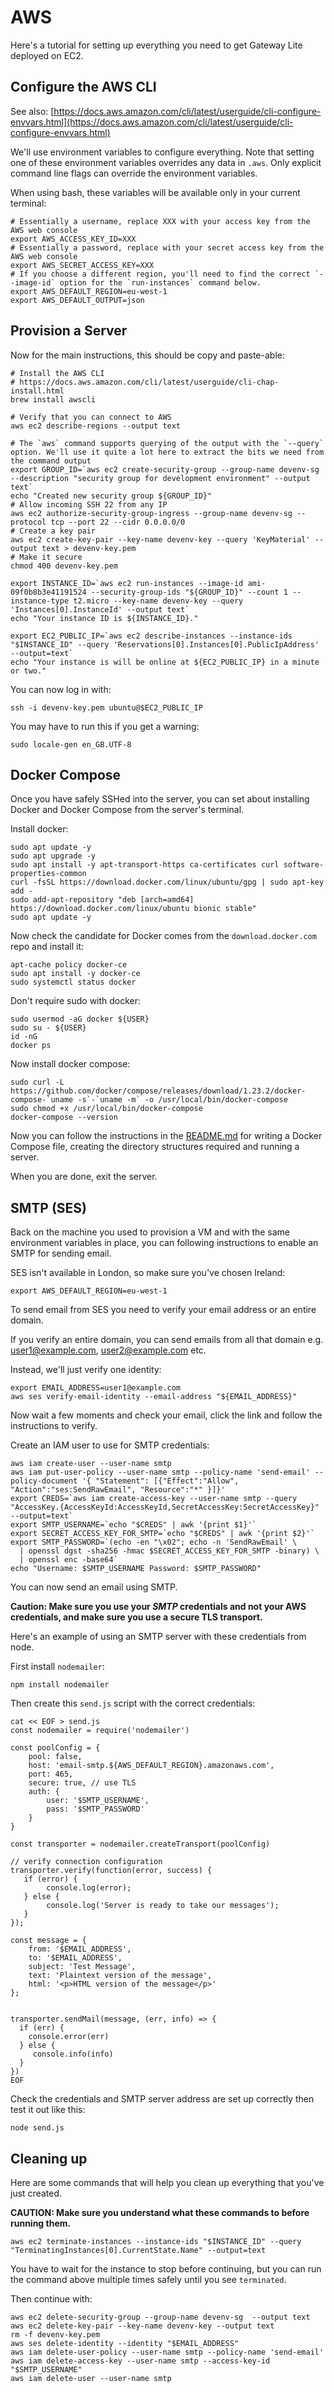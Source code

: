 # AWS

Here's a tutorial for setting up everything you need to get Gateway Lite deployed on EC2.

## Configure the AWS CLI

See also: [https://docs.aws.amazon.com/cli/latest/userguide/cli-configure-envvars.html](https://docs.aws.amazon.com/cli/latest/userguide/cli-configure-envvars.html)

We'll use environment variables to configure everything. Note that setting one of these environment variables overrides any data in `.aws`. Only explicit command line flags can override the environment variables.

When using bash, these variables will be available only in your current terminal:

```
# Essentially a username, replace XXX with your access key from the AWS web console
export AWS_ACCESS_KEY_ID=XXX
# Essentially a password, replace with your secret access key from the AWS web console
export AWS_SECRET_ACCESS_KEY=XXX
# If you choose a different region, you'll need to find the correct `--image-id` option for the `run-instances` command below.
export AWS_DEFAULT_REGION=eu-west-1
export AWS_DEFAULT_OUTPUT=json
```

## Provision a Server

Now for the main instructions, this should be copy and paste-able:

```
# Install the AWS CLI
# https://docs.aws.amazon.com/cli/latest/userguide/cli-chap-install.html
brew install awscli

# Verify that you can connect to AWS
aws ec2 describe-regions --output text

# The `aws` command supports querying of the output with the `--query` option. We'll use it quite a lot here to extract the bits we need from the command output
export GROUP_ID=`aws ec2 create-security-group --group-name devenv-sg --description "security group for development environment" --output text`
echo "Created new security group ${GROUP_ID}"
# Allow incoming SSH 22 from any IP
aws ec2 authorize-security-group-ingress --group-name devenv-sg --protocol tcp --port 22 --cidr 0.0.0.0/0
# Create a key pair
aws ec2 create-key-pair --key-name devenv-key --query 'KeyMaterial' --output text > devenv-key.pem
# Make it secure
chmod 400 devenv-key.pem

export INSTANCE_ID=`aws ec2 run-instances --image-id ami-09f0b8b3e41191524 --security-group-ids "${GROUP_ID}" --count 1 --instance-type t2.micro --key-name devenv-key --query 'Instances[0].InstanceId' --output text`
echo "Your instance ID is ${INSTANCE_ID}."

export EC2_PUBLIC_IP=`aws ec2 describe-instances --instance-ids "$INSTANCE_ID" --query 'Reservations[0].Instances[0].PublicIpAddress' --output=text`
echo "Your instance is will be online at ${EC2_PUBLIC_IP} in a minute or two."
```

You can now log in with:

```
ssh -i devenv-key.pem ubuntu@$EC2_PUBLIC_IP
```

You may have to run this if you get a warning:

```
sudo locale-gen en_GB.UTF-8
```

## Docker Compose


Once you have safely SSHed into the server, you can set about installing Docker and Docker Compose from the server's terminal.

Install docker:

```
sudo apt update -y
sudo apt upgrade -y
sudo apt install -y apt-transport-https ca-certificates curl software-properties-common
curl -fsSL https://download.docker.com/linux/ubuntu/gpg | sudo apt-key add -
sudo add-apt-repository "deb [arch=amd64] https://download.docker.com/linux/ubuntu bionic stable"
sudo apt update -y
```

Now check the candidate for Docker comes from the `download.docker.com` repo
and install it:

```
apt-cache policy docker-ce
sudo apt install -y docker-ce
sudo systemctl status docker
```

Don't require sudo with docker:

```
sudo usermod -aG docker ${USER}
sudo su - ${USER}
id -nG
docker ps
```

Now install docker compose:

```
sudo curl -L https://github.com/docker/compose/releases/download/1.23.2/docker-compose-`uname -s`-`uname -m` -o /usr/local/bin/docker-compose
sudo chmod +x /usr/local/bin/docker-compose
docker-compose --version
```

Now you can follow the instructions in the
[README.md](https://github.com/thejimmyg/gateway-lite) for writing a Docker
Compose file, creating the directory structures required and running a server.

When you are done, exit the server.

## SMTP (SES)

Back on the machine you used to provision a VM and with the same environment variables in place, you can following instructions to enable an SMTP for sending email.

SES isn't available in London, so make sure you've chosen Ireland:

```
export AWS_DEFAULT_REGION=eu-west-1
```

To send email from SES you need to verify your email address or an entire
domain.

If you verify an entire domain, you can send emails from all that domain e.g.
user1@example.com, user2@example.com etc.

Instead, we'll just verify one identity:

```
export EMAIL_ADDRESS=user1@example.com
aws ses verify-email-identity --email-address "${EMAIL_ADDRESS}"
```

Now wait a few moments and check your email, click the link and follow the instructions to verify.

Create an IAM user to use for SMTP credentials:

```
aws iam create-user --user-name smtp
aws iam put-user-policy --user-name smtp --policy-name 'send-email' --policy-document '{ "Statement": [{"Effect":"Allow", "Action":"ses:SendRawEmail", "Resource":"*" }]}'
export CREDS=`aws iam create-access-key --user-name smtp --query "AccessKey.{AccessKeyId:AccessKeyId,SecretAccessKey:SecretAccessKey}" --output=text`
export SMTP_USERNAME=`echo "$CREDS" | awk '{print $1}'`
export SECRET_ACCESS_KEY_FOR_SMTP=`echo "$CREDS" | awk '{print $2}'`
export SMTP_PASSWORD=`(echo -en "\x02"; echo -n 'SendRawEmail' \
  | openssl dgst -sha256 -hmac $SECRET_ACCESS_KEY_FOR_SMTP -binary) \
  | openssl enc -base64`
echo "Username: $SMTP_USERNAME Password: $SMTP_PASSWORD"
```

You can now send an email using SMTP.

**Caution: Make sure you use your *SMTP* credentials and not your AWS credentials, and make sure you use a secure TLS transport.**

Here's an example of using an SMTP server with these credentials from node.

First install `nodemailer`:

```
npm install nodemailer
```

Then create this `send.js` script with the correct credentials:

```
cat << EOF > send.js
const nodemailer = require('nodemailer')

const poolConfig = {
    pool: false,
    host: 'email-smtp.${AWS_DEFAULT_REGION}.amazonaws.com',
    port: 465,
    secure: true, // use TLS
    auth: {
        user: '$SMTP_USERNAME',
        pass: '$SMTP_PASSWORD'
    }
}

const transporter = nodemailer.createTransport(poolConfig)

// verify connection configuration
transporter.verify(function(error, success) {
   if (error) {
        console.log(error);
   } else {
        console.log('Server is ready to take our messages');
   }
});

const message = {
    from: '$EMAIL_ADDRESS',
    to: '$EMAIL_ADDRESS',
    subject: 'Test Message',
    text: 'Plaintext version of the message',
    html: '<p>HTML version of the message</p>'
};


transporter.sendMail(message, (err, info) => {
  if (err) {
    console.error(err)
  } else {
     console.info(info)
  }
})
EOF
```

Check the credentials and SMTP server address are set up correctly then test it out like this:

```
node send.js
```

## Cleaning up

Here are some commands that will help you clean up everything that you've just created.

**CAUTION: Make sure you understand what these commands to before running them.**

```
aws ec2 terminate-instances --instance-ids "$INSTANCE_ID" --query "TerminatingInstances[0].CurrentState.Name" --output=text
```

You have to wait for the instance to stop before continuing, but you can run the command above multiple times safely until you see `terminated`.

Then continue with:

```
aws ec2 delete-security-group --group-name devenv-sg  --output text
aws ec2 delete-key-pair --key-name devenv-key --output text
rm -f devenv-key.pem
aws ses delete-identity --identity "$EMAIL_ADDRESS"
aws iam delete-user-policy --user-name smtp --policy-name 'send-email'
aws iam delete-access-key --user-name smtp --access-key-id "$SMTP_USERNAME"
aws iam delete-user --user-name smtp
```
